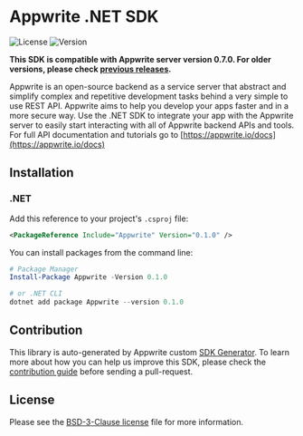 # Appwrite .NET SDK

![License](https://img.shields.io/github/license/appwrite/sdk-for-dotnet.svg?v=1)
![Version](https://img.shields.io/badge/api%20version-0.7.0-blue.svg?v=1)

**This SDK is compatible with Appwrite server version 0.7.0. For older versions, please check [previous releases](https://github.com/appwrite/sdk-for-dotnet/releases).**

Appwrite is an open-source backend as a service server that abstract and simplify complex and repetitive development tasks behind a very simple to use REST API. Appwrite aims to help you develop your apps faster and in a more secure way.
                        Use the .NET SDK to integrate your app with the Appwrite server to easily start interacting with all of Appwrite backend APIs and tools.
                        For full API documentation and tutorials go to [https://appwrite.io/docs](https://appwrite.io/docs)


## Installation

### .NET
Add this reference to your project's `.csproj` file:

```xml
<PackageReference Include="Appwrite" Version="0.1.0" />
```

You can install packages from the command line:

```powershell
# Package Manager
Install-Package Appwrite -Version 0.1.0

# or .NET CLI
dotnet add package Appwrite --version 0.1.0
```


## Contribution

This library is auto-generated by Appwrite custom [SDK Generator](https://github.com/appwrite/sdk-generator). To learn more about how you can help us improve this SDK, please check the [contribution guide](https://github.com/appwrite/sdk-generator/blob/master/CONTRIBUTING.md) before sending a pull-request.

## License

Please see the [BSD-3-Clause license](https://raw.githubusercontent.com/appwrite/appwrite/master/LICENSE) file for more information.